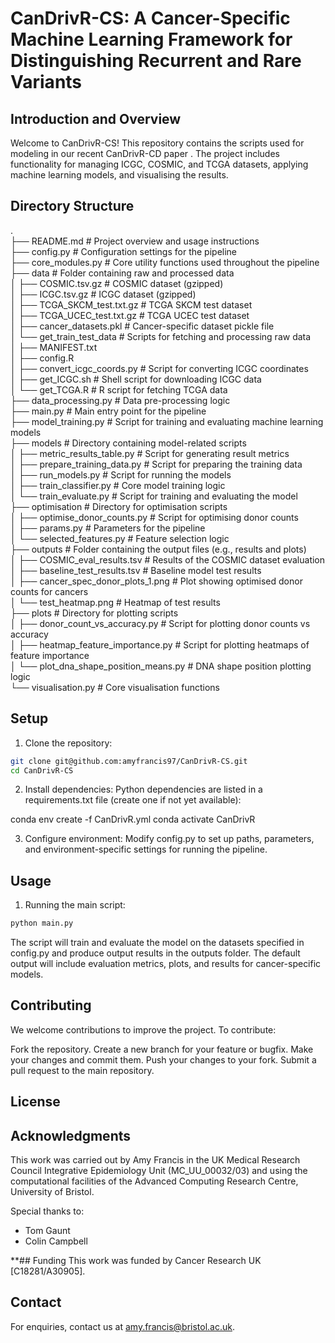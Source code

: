 # CanDrivR-CS: A Cancer-Specific Machine Learning Framework for Distinguishing Recurrent and Rare Variants

## Introduction and Overview
Welcome to CanDrivR-CS! This repository contains the scripts used for modeling in our recent CanDrivR-CD paper [](). The project includes functionality for managing ICGC, COSMIC, and TCGA datasets, applying machine learning models, and visualising the results.

## Directory Structure

.  
├── README.md                       # Project overview and usage instructions  
├── config.py                       # Configuration settings for the pipeline  
├── core_modules.py                 # Core utility functions used throughout the pipeline  
├── data                            # Folder containing raw and processed data  
│   ├── COSMIC.tsv.gz               # COSMIC dataset (gzipped)  
│   ├── ICGC.tsv.gz                 # ICGC dataset (gzipped)  
│   ├── TCGA_SKCM_test.txt.gz       # TCGA SKCM test dataset  
│   ├── TCGA_UCEC_test.txt.gz       # TCGA UCEC test dataset  
│   ├── cancer_datasets.pkl         # Cancer-specific dataset pickle file  
│   └── get_train_test_data         # Scripts for fetching and processing raw data  
│       ├── MANIFEST.txt  
│       ├── config.R  
│       ├── convert_icgc_coords.py  # Script for converting ICGC coordinates  
│       ├── get_ICGC.sh             # Shell script for downloading ICGC data  
│       └── get_TCGA.R              # R script for fetching TCGA data  
├── data_processing.py              # Data pre-processing logic  
├── main.py                         # Main entry point for the pipeline  
├── model_training.py               # Script for training and evaluating machine learning models  
├── models                          # Directory containing model-related scripts  
│   ├── metric_results_table.py     # Script for generating result metrics  
│   ├── prepare_training_data.py    # Script for preparing the training data  
│   ├── run_models.py               # Script for running the models  
│   ├── train_classifier.py         # Core model training logic  
│   └── train_evaluate.py           # Script for training and evaluating the model  
├── optimisation                    # Directory for optimisation scripts  
│   ├── optimise_donor_counts.py    # Script for optimising donor counts  
│   ├── params.py                   # Parameters for the pipeline  
│   └── selected_features.py        # Feature selection logic  
├── outputs                         # Folder containing the output files (e.g., results and plots)  
│   ├── COSMIC_eval_results.tsv     # Results of the COSMIC dataset evaluation  
│   ├── baseline_test_results.tsv   # Baseline model test results  
│   ├── cancer_spec_donor_plots_1.png # Plot showing optimised donor counts for cancers  
│   └── test_heatmap.png            # Heatmap of test results  
├── plots                           # Directory for plotting scripts  
│   ├── donor_count_vs_accuracy.py  # Script for plotting donor counts vs accuracy  
│   ├── heatmap_feature_importance.py # Script for plotting heatmaps of feature importance  
│   └── plot_dna_shape_position_means.py # DNA shape position plotting logic  
└── visualisation.py                # Core visualisation functions  

## Setup

1. Clone the repository:

```bash
git clone git@github.com:amyfrancis97/CanDrivR-CS.git
cd CanDrivR-CS
```

2. Install dependencies: Python dependencies are listed in a requirements.txt file (create one if not yet available):

conda env create -f CanDrivR.yml
conda activate CanDrivR

3. Configure environment: Modify config.py to set up paths, parameters, and environment-specific settings for running the pipeline.

## Usage

1. Running the main script:

```bash
python main.py
```

The script will train and evaluate the model on the datasets specified in config.py and produce output results in the outputs folder. The default output will include evaluation metrics, plots, and results for cancer-specific models.

## Contributing

We welcome contributions to improve the project. To contribute:

Fork the repository.
Create a new branch for your feature or bugfix.
Make your changes and commit them.
Push your changes to your fork.
Submit a pull request to the main repository.

## License


## Acknowledgments
This work was carried out by Amy Francis in the UK Medical Research Council Integrative Epidemiology Unit (MC\_UU\_00032/03) and using the computational facilities of the Advanced Computing Research Centre, University of Bristol.

Special thanks to:
* Tom Gaunt
* Colin Campbell

**## Funding
This work was funded by Cancer Research UK [C18281/A30905]. 

## Contact
For enquiries, contact us at [amy.francis@bristol.ac.uk](mailto:amy.francis@bristol.ac.uk).





